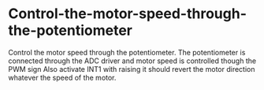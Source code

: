 # Control-the-motor-speed-through-the-potentiometer
Control the motor speed through the potentiometer. The potentiometer is connected through the ADC driver and motor speed is controlled though the PWM sign Also activate INT1 with raising it should revert the motor direction whatever the speed of the motor.
